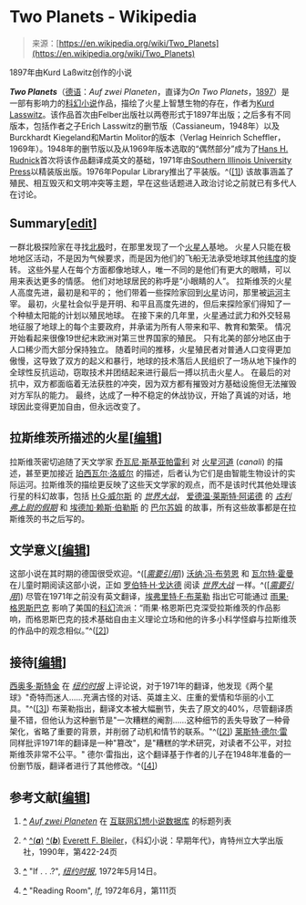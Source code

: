 <!--yml

category: 未分类

date: 2024-05-27 14:38:52

-->

# Two Planets - Wikipedia

> 来源：[https://en.wikipedia.org/wiki/Two_Planets](https://en.wikipedia.org/wiki/Two_Planets)

1897年由Kurd Laßwitz创作的小说

***Two Planets***（[德语](/wiki/German_language "德语")：*Auf zwei Planeten*，直译为*On Two Planets*，[1897](/wiki/1897_in_literature "1897 in literature")）是一部有影响力的[科幻小说](/wiki/Science_fiction "科幻小说")作品，描绘了火星上智慧生物的存在，作者为[Kurd Lasswitz](/wiki/Kurd_Lasswitz "Kurd Lasswitz")。该作品首次由Felber出版社以两卷形式于1897年出版；之后多有不同版本，包括作者之子Erich Lasswitz的删节版（Cassianeum，1948年）以及Burckhardt Kiegeland和Martin Molitor的版本（Verlag Heinrich Scheffler，1969年）。1948年的删节版以及从1969年版本选取的“偶然部分”成为了[Hans H. Rudnick](/w/index.php?title=Hans_H._Rudnick&action=edit&redlink=1 "Hans H. Rudnick (page does not exist)")首次将该作品翻译成英文的基础，1971年由[Southern Illinois University Press](/wiki/Southern_Illinois_University_Press "Southern Illinois University Press")以精装版出版。1976年Popular Library推出了平装版。^([[1]](#cite_note-1)) 该故事涵盖了殖民、相互毁灭和文明冲突等主题，早在这些话题进入政治讨论之前就已有多代人在讨论。

## Summary[[edit](/w/index.php?title=Two_Planets&action=edit&section=1 "Edit section: Summary")]

一群北极探险家在寻找[北极](/wiki/North_Pole "北极")时，在那里发现了一个[火星人](/wiki/Martian "火星人")基地。 火星人只能在极地地区活动，不是因为气候要求，而是因为他们的飞船无法承受地球其他[纬度](/wiki/Latitude "纬度")的旋转。 这些外星人在每个方面都像地球人，唯一不同的是他们有更大的眼睛，可以用来表达更多的情感。 他们对地球居民的称呼是“小眼睛的人”。 拉斯维茨的火星人高度先进，最初是和平的； 他们带着一些探险家回到[火星](/wiki/Mars "火星")访问，那里被[运河](/wiki/Martian_canals "火星运河")主宰。 最初，火星社会似乎是开明、和平且高度先进的，但后来探险家们得知了一个种植太阳能的计划以殖民地球。 在接下来的几年里，火星通过武力和外交轻易地征服了地球上的每个主要政府，并承诺为所有人带来和平、教育和繁荣。 情况开始看起来很像19世纪末欧洲对第三世界国家的殖民。 只有北美的部分地区由于人口稀少而大部分保持独立。 随着时间的推移，火星殖民者对普通人口变得更加傲慢，这导致了双方的起义和暴行，地球的技术落后人民组织了一场从地下操作的全球性反抗运动，窃取技术并团结起来进行最后一搏以抗击火星人。 在最后的对抗中，双方都面临着无法获胜的冲突，因为双方都有摧毁对方基础设施但无法摧毁对方军队的能力。 最终，达成了一种不稳定的休战协议，开始了真诚的对话，地球因此变得更加自由，但永远改变了。

## 拉斯维茨所描述的火星[[编辑](/w/index.php?title=Two_Planets&action=edit&section=2 "编辑：拉斯维茨所描述的火星")]

拉斯维茨密切追随了天文学家 [乔瓦尼·斯基亚帕雷利](/wiki/Giovanni_Schiaparelli "Giovanni Schiaparelli") 对 [火星河道](/wiki/Martian_canals "Martian canals") (*canali*) 的描述，甚至更加接近 [珀西瓦尔·洛威尔](/wiki/Percival_Lowell "Percival Lowell") 的描述，后者认为它们是由智能生物设计的实际运河。拉斯维茨的描绘更反映了这些天文学家的观点，而不是该时代其他处理该行星的科幻故事，包括 [H·G·威尔斯](/wiki/H._G._Wells "H. G. Wells") 的 *[世界大战](/wiki/The_War_of_the_Worlds "The War of the Worlds")*， [爱德温·莱斯特·阿诺德](/wiki/Edwin_Lester_Arnold "Edwin Lester Arnold") 的 *[古利弗上尉的假期](/wiki/Lieut._Gullivar_Jones:_His_Vacation "Lieut. Gullivar Jones: His Vacation")* 和 [埃德加·赖斯·伯勒斯](/wiki/Edgar_Rice_Burroughs "Edgar Rice Burroughs") 的 [巴尔苏姆](/wiki/Barsoom "Barsoom") 的故事，所有这些故事都是在拉斯维茨的书之后写的。

## 文学意义[[编辑](/w/index.php?title=Two_Planets&action=edit&section=3 "编辑章节：文学意义")]

这部小说在其时期的德国很受欢迎。^([*[需要引用](/wiki/Wikipedia:Citation_needed "Wikipedia:Citation needed")*]) [沃纳·冯·布劳恩](/wiki/Wernher_von_Braun "Wernher von Braun") 和 [瓦尔特·霍曼](/wiki/Walter_Hohmann "Walter Hohmann") 在儿童时期阅读这部小说，正如 [罗伯特·H·戈达德](/wiki/Robert_H._Goddard "Robert H. Goddard") 阅读 *[世界大战](/wiki/The_War_of_the_Worlds "The War of the Worlds")* 一样。^([*[需要引用](/wiki/Wikipedia:Citation_needed "Wikipedia:Citation needed")*]) 尽管在1971年之前没有英文翻译，[埃弗里特·F·布莱勒](/wiki/Everett_F._Bleiler "Everett F. Bleiler") 指出它可能通过 [雨果·格恩斯巴克](/wiki/Hugo_Gernsback "Hugo Gernsback") 影响了美国的[科幻](/wiki/Science_fiction "Science fiction")流派：“雨果·格恩斯巴克深受拉斯维茨的作品影响，而格恩斯巴克的技术基础自由主义理论立场和他的许多小科学怪癖与拉斯维茨的作品中的观念相似。”^([[2]](#cite_note-bleiler-2))

## 接待[[编辑](/w/index.php?title=Two_Planets&action=edit&section=4 "编辑章节：接待")]

[西奥多·斯特金](/wiki/Theodore_Sturgeon "Theodore Sturgeon") 在 *[纽约时报](/wiki/The_New_York_Times "The New York Times")* 上评论说，对于1971年的翻译，他发现《两个星球》"奇特而迷人……充满古怪的对话、英雄主义、庄重的爱情和华丽的小工具。"^([[3]](#cite_note-3)) 布莱勒指出，翻译文本被大幅删节，失去了原文的40%，尽管翻译质量不错，但他认为这种删节是"一次糟糕的阉割……这种细节的丢失导致了一种骨架化，省略了重要的背景，并削弱了动机和情节的联系。"^([[2]](#cite_note-bleiler-2)) [莱斯特·德尔·雷](/wiki/Lester_del_Rey "Lester del Rey") 同样批评1971年的翻译是一种"篡改"，是"糟糕的学术研究，对读者不公平，对拉斯维茨非常不公平。" 德尔·雷指出，这个翻译基于作者的儿子在1948年准备的一份删节版，翻译者进行了其他修改。^([[4]](#cite_note-4))

## 参考文献[[编辑](/w/index.php?title=Two_Planets&action=edit&section=5 "Edit section: References")]

1.  **[^](#cite_ref-1)** [*Auf zwei Planeten*](https://www.isfdb.org/cgi-bin/title.cgi?1045506) 在 [互联网幻想小说数据库](/wiki/Internet_Speculative_Fiction_Database "Internet Speculative Fiction Database") 的标题列表

1.  ^ [^(***a***)](#cite_ref-bleiler_2-0) [^(***b***)](#cite_ref-bleiler_2-1) [Everett F. Bleiler](/wiki/Everett_F._Bleiler "Everett F. Bleiler")，《科幻小说：早期年代》，肯特州立大学出版社，1990年，第422-24页

1.  **[^](#cite_ref-3)** "If . . .?", *[纽约时报](/wiki/The_New_York_Times "The New York Times")*, 1972年5月14日。

1.  **[^](#cite_ref-4)** "Reading Room", *[If](/wiki/If_(magazine) "If (magazine)")*, 1972年6月，第111页
